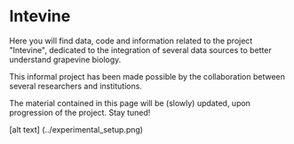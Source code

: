 # Intevine
Here you will find data, code and information related to the project "Intevine", dedicated to the integration of several data sources to better understand grapevine biology.

This informal project has been made possible by the collaboration between several researchers and institutions.

The material contained in this page will be (slowly) updated, upon progression of the project. Stay tuned!

[alt text] (../experimental_setup.png)
